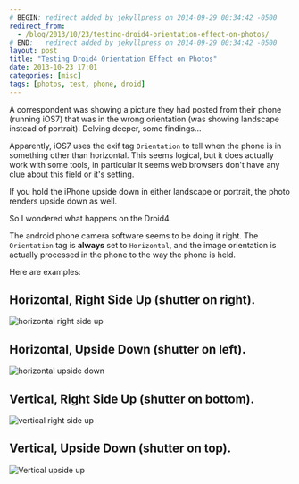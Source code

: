 ```yaml
---
# BEGIN: redirect added by jekyllpress on 2014-09-29 00:34:42 -0500
redirect_from:
  - /blog/2013/10/23/testing-droid4-orientation-effect-on-photos/
# END:   redirect added by jekyllpress on 2014-09-29 00:34:42 -0500
layout: post
title: "Testing Droid4 Orientation Effect on Photos"
date: 2013-10-23 17:01
categories: [misc]
tags: [photos, test, phone, droid]
---
```

A correspondent was showing a picture they had posted from their phone
(running iOS7) that was in the wrong orientation (was showing
landscape instead of portrait). Delving deeper, some findings...

Apparently, iOS7 uses the exif tag `Orientation` to tell when the
phone is in something other than horizontal. This seems logical, but
it does actually work with some tools, in particular it seems web
browsers don't have any clue about this field or it's setting.

If you hold the iPhone upside down in either landscape or portrait,
the photo renders upside down as well.

So I wondered what happens on the Droid4.

The android phone camera software seems to be doing it right. The
`Orientation` tag is **always** set to `Horizontal`, and the image
orientation is actually processed in the phone to the way the phone is
held. 

Here are examples:

## Horizontal, Right Side Up (shutter on right).
![horizontal right side up](/images/phone-orientation-test/IMG_20131023_164708_513.jpg "horizontal right side up") 

## Horizontal, Upside Down (shutter on left).
![horizontal upside down](/images/phone-orientation-test/IMG_20131023_164719_500.jpg "horizontal upside down") 

## Vertical, Right Side Up (shutter on bottom).
![vertical right side up](/images/phone-orientation-test/IMG_20131023_164714_129.jpg "vertical right side up") 

## Vertical, Upside Down (shutter on top).
![Vertical upside up](/images/phone-orientation-test/IMG_20131023_164724_089.jpg "vertical upside down")
